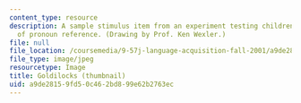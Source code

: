```yaml
---
content_type: resource
description: A sample stimulus item from an experiment testing children's knowledge
  of pronoun reference. (Drawing by Prof. Ken Wexler.)
file: null
file_location: /coursemedia/9-57j-language-acquisition-fall-2001/a9de28159fd50c462bd899e62b2763ec_9-57f01-th.jpg
file_type: image/jpeg
resourcetype: Image
title: Goldilocks (thumbnail)
uid: a9de2815-9fd5-0c46-2bd8-99e62b2763ec
---
```


